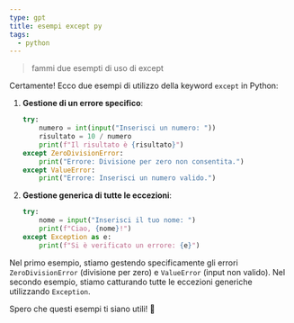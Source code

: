 ```yaml
---
type: gpt
title: esempi except py
tags:
  - python
---
```


> fammi due esempti di uso di except

Certamente! Ecco due esempi di utilizzo della keyword `except` in Python:

1. **Gestione di un errore specifico**:
    
    ```python
    try:
        numero = int(input("Inserisci un numero: "))
        risultato = 10 / numero
        print(f"Il risultato è {risultato}")
    except ZeroDivisionError:
        print("Errore: Divisione per zero non consentita.")
    except ValueError:
        print("Errore: Inserisci un numero valido.")
    ```
    
2. **Gestione generica di tutte le eccezioni**:
    
    ```python
    try:
        nome = input("Inserisci il tuo nome: ")
        print(f"Ciao, {nome}!")
    except Exception as e:
        print(f"Si è verificato un errore: {e}")
    ```
    

Nel primo esempio, stiamo gestendo specificamente gli errori `ZeroDivisionError` (divisione per zero) e `ValueError` (input non valido). Nel secondo esempio, stiamo catturando tutte le eccezioni generiche utilizzando `Exception`.

Spero che questi esempi ti siano utili! 🐍